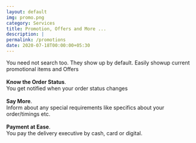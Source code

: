 ```yaml
---
layout: default
img: promo.png
category: Services
title: Promotion, Offers and More ...
description: |
permalink: /promotions
date: 2020-07-18T00:00:00+05:30
---
```


You need not search too. They show up by default. Easily showup current promotional items and Offers
<br><br>
<b>Know the Order Status</b>. <br> You get notified when your order status changes
<br><br>
<b>Say More</b>. <br> Inform about any special requirements like specifics about your order/timings etc.
<br><br>
<b>Payment at Ease</b>. <br> You pay the delivery executive by cash, card or digital.
